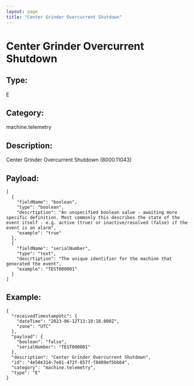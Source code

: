 ```yaml
---
layout: page
title: "Center Grinder Overcurrent Shutdown"
---
```


# Center Grinder Overcurrent Shutdown

## Type:

E

## Category:

machine.telemetry

## Description: 

Center Grinder Overcurrent Shutdown (8000.11043)

## Payload:

```
[
  {
    "fieldName": "boolean",
    "type": "boolean",
    "descrtiption": "An unspecified boolean value - awaiting more specific definition. Most commonly this describes the state of the event itself - e.g. active (true) or inactive/resolved (false) if the event is an alarm",
    "example": "true"
  },
  {
    "fieldName": "serialNumber",
    "type": "text",
    "descrtiption": "The unique identifier for the machine that generated the event",
    "example": "TEST000001"
  }
]
```

## Example:

```
{
  "receivedTimestampUtc": {
    "dateTime": "2023-06-12T13:10:18.000Z",
    "zone": "UTC"
  },
  "payload": {
    "boolean": "false",
    "serialNumber": "TEST000001"
  },
  "description": "Center Grinder Overcurrent Shutdown",
  "id": "4e58e314-7e61-472f-857f-f8489ef5bb64",
  "category": "machine.telemetry",
  "type": "E"
}
```
